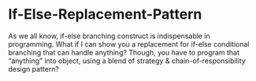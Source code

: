 # If-Else-Replacement-Pattern
As we all know, if-else branching construct is indispensable in programming. What if I can show you a replacement for if-else conditional branching that can handle anything? Though, you have to program that “anything” into object, using a blend of strategy &amp; chain-of-responsibility design pattern?  

